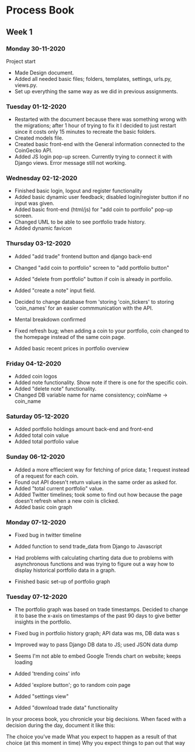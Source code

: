 # Process Book
## Week 1
### Monday 30-11-2020
Project start
- Made Design document.
- Added all needed basic files; folders, templates, settings, urls.py, views.py.
- Set up everything the same way as we did in previous assignments.

### Tuesday 01-12-2020
- Restarted with the document because there was something wrong with the migrations; after 1 hour of trying to fix it I decided to just restart since it costs only 15 minutes to recreate the basic folders.
- Created models file.
- Created basic front-end with the General information connected to the CoinGecko API. 
- Added JS login pop-up screen. Currently trying to connect it with Django views. Error message still not working. 

### Wednesday 02-12-2020
- Finished basic login, logout and register functionality
- Added basic dynamic user feedback; disabled login/register button if no input was given.
- Added basic front-end (html/js) for "add coin to portfolio" pop-up screen.
- Changed UML to be able to see portfolio trade history.
- Added dynamic favicon

### Thursday 03-12-2020
- Added "add trade" frontend button and django back-end
- Changed "add coin to portfolio" screen to "add portfolio button"
- Added "delete from portfolio" button if coin is already in portfolio. 
- Added "create a note" input field.

- Decided to change database from 'storing 'coin_tickers' to storing 'coin_names' for an easier commmunication with the API.
- Mental breakdown confirmed
- Fixed refresh bug; when adding a coin to your portfolio, coin changed to the homepage instead of the same coin page.
- Added basic recent prices in portfolio overview

### Friday 04-12-2020
- Added coin logos
- Added note functionality. Show note if there is one for the specific coin.
- Added "delete note" functionality.
- Changed DB variable name for name consistency; coinName -> coin_name

### Saturday 05-12-2020
- Added portfolio holdings amount back-end and front-end
- Added total coin value
- Added total portfolio value

### Sunday 06-12-2020
- Added a more effiecient way for fetching of price data; 1 request instead of a request for each coin.
- Found out API doesn't return values in the same order as asked for.
- Added "total current portfolio" value.
- Added Twitter timelines; took some to find out how because the page doesn't refresh when a new coin is clicked.
- Added basic coin graph

### Monday 07-12-2020
- Fixed bug in twitter timeline
- Added function to send trade_data from Django to Javascript

- Had problems with calculating charting data due to problems with asynchronous functions and was trying to figure out a way how to display historical portfolio data in a graph.
- Finished basic set-up of portfolio graph

### Tuesday 07-12-2020
- The portfolio graph was based on trade timestamps. Decided to change it to base the x-axis on timestamps of the past 90 days to give better insights in the portfolio.
- Fixed bug in portfolio history graph; API data was ms, DB data was s
- Improved way to pass Django DB data to JS; used JSON data dump 

- Seems I'm not able to embed Google Trends chart on website; keeps loading
- Added 'trending coins' info
- Added 'explore button'; go to random coin page
- Added "settings view"
- Added "download trade data" functionality

In your process book, you chronicle your big decisions. When faced with a decision during the day, document it like this:

The choice you’ve made
What you expect to happen as a result of that choice (at this moment in time)
Why you expect things to pan out that way
